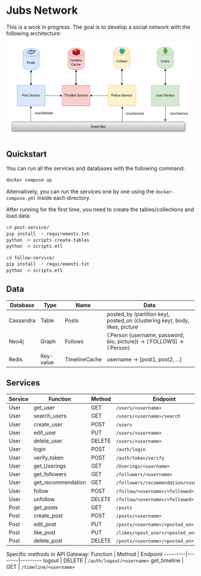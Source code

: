 # Jubs Network
This is a work in progress. The goal is to develop a social network with the following architecture:

![Architecture](architecture.png)

## Quickstart
You can run all the services and databases with the following command:
```bash
docker compose up
```

Alternatively, you can run the services one by one using the `docker-compose.yml` inside each directory.

After running for the first time, you need to create the tables/collections and load data:
```bash
cd post-service/
pip install -r requirements.txt
python -m scripts.create-tables
python -m scripts.etl
```

```bash
cd follow-service/
pip install -r requirements.txt
python -m scripts.etl
```

## Data
 Database | Type | Name | Data
----------|------|------|-----
Cassandra | Table | Posts | posted_by (partition key), posted_on (clustering key), body, likes, picture
Neo4j | Graph | Follows | (:Person {username, password, bio, picture}) -> [:FOLLOWS] -> (:Person)
Redis | Key-value | TimelineCache | username -> [post1, post2, ...]

## Services
Service | Function | Method | Endpoint
--------|----------|--------|---------
User | get_user | GET | `/users/<username>`
User | search_users | GET | `/users/<username>/search`
User | create_user | POST | `/users`
User | edit_user | PUT | `/users/<username>`
User | delete_user | DELETE | `/users/<username>`
User | login | POST | `/auth/login`
User | verify_token | POST | `/auth/token/verify`
User | get_Userings | GET | `/Userings/<username>`
User | get_followers | GET | `/followers/<username>`
User | get_recommendation | GET | `/followers/recommendation/<username>`
User | follow | POST | `/follow/<username>/<followed>`
User | unfollow | DELETE | `/follow/<username>/<followed>`
Post | get_posts | GET | `/posts`
Post | create_post | POST | `/posts/<username>`
Post | edit_post | PUT | `/posts/<username>/<posted_on>`
Post | like_post | PUT | `/likes/<post_user>/<posted_on>`
Post | delete_post | DELETE | `/posts/<username>/<posted_on>`

Specific methods in API Gateway:
Function | Method | Endpoint
---------|--------|---------
logout | DELETE | `/auth/logout/<username>`
get_timeline | GET | `/timeline/<username>`
